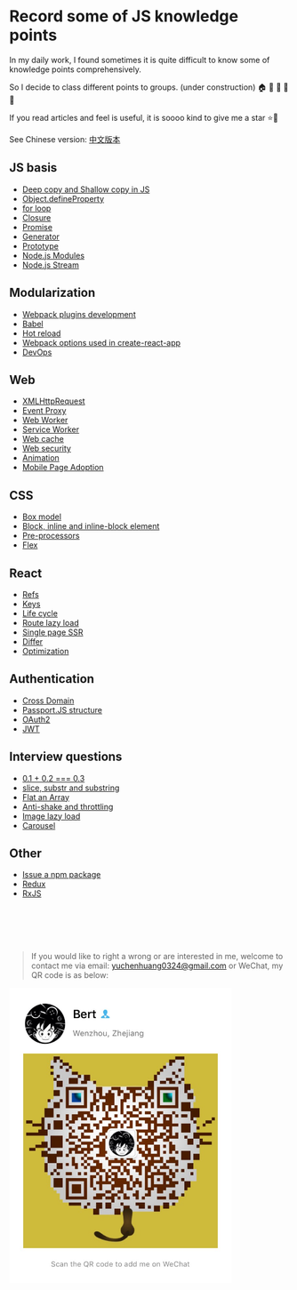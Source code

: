 # Record some of JS knowledge points

In my daily work, I found sometimes it is quite difficult to know some of knowledge points comprehensively.

So I decide to class different points to groups. (under construction) 🏠 🏡 🏫 🏢 🏣 

If you read articles and feel is useful, it is soooo kind to give me a star :star::star2:

See Chinese version: [中文版本](/v-cn/README.md)

## JS basis

* [Deep copy and Shallow copy in JS](/js_basis/object_copy.md)
* [Object.defineProperty](/js_basis/object_defineproperty.md)
* [for loop](/js_basis/for_loop.md)
* [Closure](/js_basis/closure.md)
* [Promise](/js_basis/promise.md)
* [Generator](/js_basis/generator.md)
* [Prototype]()
* [Node.js Modules](/js_basis/node_mo.md)
* [Node.js Stream]()

## Modularization

* [Webpack plugins development](/modularization/webpack_structure.md)
* [Babel](/modularization/babel.md)
* [Hot reload](/modularization/hot_reload.md)
* [Webpack options used in create-react-app](/modularization/webpack_options.md)
* [DevOps]()

## Web

* [XMLHttpRequest]()
* [Event Proxy](/web/events_proxy.md)
* [Web Worker](/web/web_worker.md)
* [Service Worker](/web/service_worker.md)
* [Web cache](/web/web_cache.md)
* [Web security](/web/web_security.md)
* [Animation]()
* [Mobile Page Adoption]()

## CSS

* [Box model](/css/box_model.md)
* [Block, inline and inline-block element]()
* [Pre-processors]()
* [Flex]()

## React

* [Refs](/react/refs.md)
* [Keys](/react/keys.md)
* [Life cycle](/react/life_cycle.md)
* [Route lazy load](/react/lazy_load.md)
* [Single page SSR](/react/ssr.md)
* [Differ]()
* [Optimization]()

## Authentication

* [Cross Domain](/authentication/cross_domain.md)
* [Passport.JS structure](/authentication/passport.md)
* [OAuth2]()
* [JWT]()

## Interview questions

* [0.1 + 0.2 === 0.3](/interview/epsilon.md)
* [slice, substr and substring](/interview/string_process.md)
* [Flat an Array](/interview/flat_array.md)
* [Anti-shake and throttling](/interview/debounce_throttle.md)
* [Image lazy load]()
* [Carousel]()

## Other

* [Issue a npm package](/other/npm_issue.md)
* [Redux](/other/redux.md)
* [RxJS](/other/rxjs.md)

<br />
<br />
<br />
<br />

> If you would like to right a wrong or are interested in me, welcome to contact me via email: yuchenhuang0324@gmail.com or WeChat, my QR code is as below:

<img src="assets/qr_code.jpeg" width="400"/>

